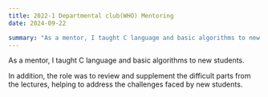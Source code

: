 ```yaml
---
title: 2022-1 Departmental club(WHO) Mentoring
date: 2024-09-22

summary: "As a mentor, I taught C language and basic algorithms to new students. "
---
```


As a mentor, I taught C language and basic algorithms to new students. 

In addition, the role was to review and supplement the difficult parts from the lectures, helping to address the challenges faced by new students.

